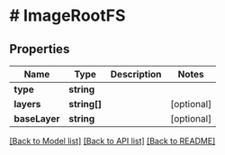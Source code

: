 # # ImageRootFS

## Properties

Name | Type | Description | Notes
------------ | ------------- | ------------- | -------------
**type** | **string** |  | 
**layers** | **string[]** |  | [optional] 
**baseLayer** | **string** |  | [optional] 

[[Back to Model list]](../../README.md#documentation-for-models) [[Back to API list]](../../README.md#documentation-for-api-endpoints) [[Back to README]](../../README.md)


